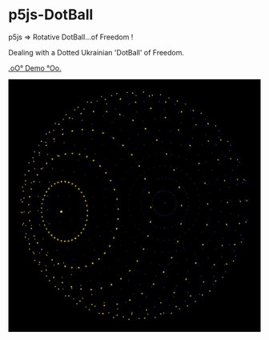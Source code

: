 # p5js-DotBall
p5js => Rotative DotBall...of Freedom !

Dealing with a Dotted Ukrainian 'DotBall' of Freedom.

[.oO° Demo °Oo.](https://captainfurax.github.io/p5js-DotBall/)

![DotBall](https://github.com/CaptainFurax/p5js-DotBall/blob/main/UkrainianDotBall-1.jpg)
